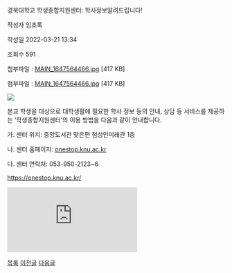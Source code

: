 



경북대학교 학생종합지원센터: 학사정보알려드립니다!





작성자
임초록


작성일
2022-03-21 13:34


조회수
591


첨부파일 : [MAIN\_1647564466.jpg](https://computer.knu.ac.kr/pack/bbs/down.php?f_name=QkdUVllEWFRaVXNNdhQWbklUQg==&o_name=MAIN_1647564466.jpg&tbl=Site_BBS_25) [417 KB]  

첨부파일 : [MAIN\_1647564466.jpg](https://computer.knu.ac.kr/pack/bbs/down.php?f_name=Q0dUVllEWFRaVXNNdBUSbklUQg==&o_name=MAIN_1647564466.jpg&tbl=Site_BBS_25) [417 KB]


![](/pack/bbs/uploads/Site_BBS_25/120220321133413.jpg)  
  
﻿﻿﻿﻿﻿﻿﻿﻿﻿﻿﻿﻿﻿﻿본교 학생을 대상으로 대학생활에 필요한 학사 정보 등의 안내, 상담 등 서비스를 제공하는 ‘학생종합지원센터’의 이용 방법을 다음과 같이 안내합니다.

  


가. 센터 위치: 중앙도서관 맞은편 첨성인미래관 1층

나. 센터 홈페이지: [onestop.knu.ac.kr](https://onestop.knu.ac.kr/)

다. 센터 연락처: 053-950-2123~6

  
﻿﻿[﻿](https://onestop.knu.ac.kr/)<https://onestop.knu.ac.kr/>

![](https://cse.knu.ac.krhttps://computer.knu.ac.kr/pack/bbs/down.php?f_name=Q0dUVllEWFRaVXNNdBUSbklUQg==&o_name=MAIN_1647564466.jpg&tbl=Site_BBS_25)  








[목록](https://computer.knu.ac.kr/06_sub/02_sub.html?key=&keyfield=&category=&page=1&bbs_code=Site_BBS_25)
[이전글](https://computer.knu.ac.kr/06_sub/02_sub.html?bbs_cmd=view&page=1&key=&keyfield=&category=&no=3724&bbs_code=Site_BBS_25)
[다음글](https://computer.knu.ac.kr/06_sub/02_sub.html?bbs_cmd=view&page=1&key=&keyfield=&category=&no=3726&bbs_code=Site_BBS_25)




